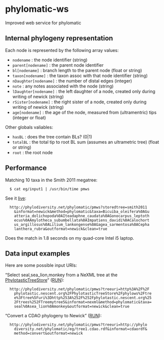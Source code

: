 phylomatic-ws
=============

Improved web service for phylomatic

Internal phylogeny representation
------------------------

Each node is represented by the following array values:

 * `nodename` : the node identifier (string)
 * `parent[nodename]` : the parent node identifier
 * `bl[nodename]` : branch length to the parent node (float or string)
 * `taxon[nodename]` : the taxon assoc with that node identifier (string)
 * `nDaughter[nodename]` : the number of distal edges (integer)
 * `note` : any notes associated with the node (string)
 * `lDaughter[nodename]` : the left daughter of a node, created only
   during writing of newick (string)
 * `rSister[nodename]` : the right sister of a node, created only
   during writing of newick (string)
 * `age[nodename]` : the age of the node, measured from (ultramentric)
   tips (integer or float)

Other globals valiables:

 * `hasBL` : does the tree contain BLs? (0|1)
 * `totalBL` : the total tip to root BL sum (assumes an ultrametric
   tree) (float or string)
 * `root` : the root node

Performance
-----------

Matching 10 taxa in the Smith 2011 megatree:

      $ cat eg/input1 | /usr/bin/time pmws
	  
See it [live](http://phylodiversity.net/phylomatic/pmws?storedtree=smith2011&informat=newick&method=phylomatic&taxa=Bicuiba_oleifera%0AGuatteria_dolichopoda%0AIteadaphne_caudata%0AGonocarpus_leptothecus%0AAmylotheca_subumbellata%0AImpatiens_davidi%0ACalochortus_argillosus%0ALilium_lankongense%0AGagea_sarmentosa%0ACephalanthera_rubra&outformat=newick&clean=true):

      http://phylodiversity.net/phylomatic/pmws?storedtree=smith2011
	    &informat=newick&method=phylomatic&taxa=Bicuiba_oleifera%0AGu
		atteria_dolichopoda%0AIteadaphne_caudata%0AGonocarpus_leptoth
		ecus%0AAmylotheca_subumbellata%0AImpatiens_davidi%0ACalochort
		us_argillosus%0ALilium_lankongense%0AGagea_sarmentosa%0ACepha
		lanthera_rubra&outformat=newick&clean=true

Does the match in 1.8 seconds on my quad-core Intel i5 laptop.

Data input examples
----------------

Here are some possible input URIs:

“Select seal,sea_lion,monkey from a NeXML tree at the
[PhylotasticTreeStore](http://phylotastic.nescent.org/PhylotasticTreeStore/phylows/)” ([RUN](http://phylodiversity.net/phylomatic/pmws?treeuri=http%3A%2F%2Fphylotastic.nescent.org%2FPhylotasticTreeStore%2Fphylows%2Ftree%3Ftree%5Furi%3Dhttp%253A%252F%252Fphylotastic.nescent.org%252Ftrees%252FTreemytree5&informat=nexml&method=phylomatic&taxa=seal%0Asea_lion%0Amonkey&outformat=newick&clean=true)):

      http://phylodiversity.net/phylomatic/pmws?treeuri=http%3A%2F%2F
	    phylotastic.nescent.org%2FPhylotasticTreeStore%2Fphylows%2Ftre
		e%3Ftree%5Furi%3Dhttp%253A%252F%252Fphylotastic.nescent.org%25
		2Ftrees%252FTreemytree5&informat=nexml&method=phylomatic&taxa=
		seal%0Asea_lion%0Amonkey&outformat=newick&clean=true

“Convert a CDAO phylogeny to Newick” ([RUN](http://phylodiversity.net/phylomatic/pmws?treeuri=http://phylodiversity.net/phylomatic/eg/tree1.cdao.rdf&informat=cdaordf&method=convert&outformat=newick)):

      http://phylodiversity.net/phylomatic/pmws?treeuri=http://phylo
	    diversity.net/phylomatic/eg/tree1.cdao.rdf&informat=cdaordf&
		method=convert&outformat=newick

